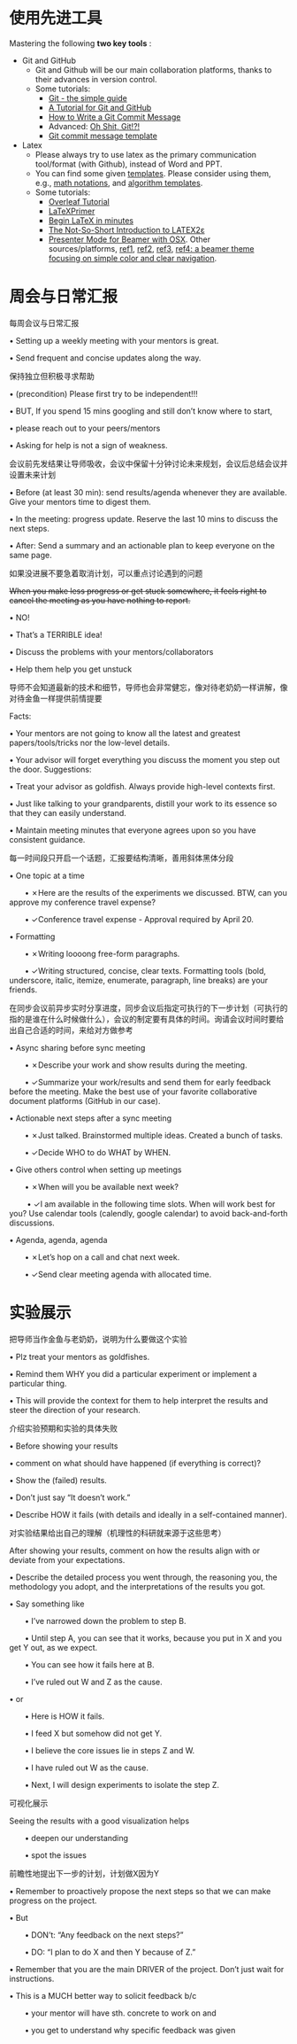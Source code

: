 # 使用先进工具
Mastering the following **two key tools** :
- Git and GitHub
    - Git and Github will be our main collaboration platforms, thanks to their advances in version control.
    - Some tutorials:
        - [Git - the simple guide](https://rogerdudler.github.io/git-guide/)
        - [A Tutorial for Git and GitHub](https://www.ifi.uzh.ch/dam/jcr:ff780599-d5e2-4d05-b923-1c333cbf2842/A%20Tutorial%20for%20GitHub.pdf)
        - [How to Write a Git Commit Message](https://cbea.ms/git-commit/)
        - Advanced: [Oh Shit, Git!?!](https://ohshitgit.com/zh)
        - [Git commit message template](https://github.com/joelparkerhenderson/git-commit-message)
- Latex
    - Please always try to use latex as the primary communication tool/format (with Github), instead of Word and PPT.
    - You can find some given [templates](https://github.com/LINs-lab/lab_internal_guides/tree/main/lab_templates). Please consider using them, e.g., [math notations](https://github.com/LINs-lab/lab_internal_guides/blob/main/lab_templates/latex_paper_submission/neurips2022/configuration/lins_macros.tex), and [algorithm templates](https://github.com/LINs-lab/lab_internal_guides/blob/main/lab_templates/latex_paper_submission/neurips2022/configuration/lins_algo.tex).
    - Some tutorials:
        - [Overleaf Tutorial](https://www.overleaf.com/learn/latex/Tutorials)
        - [LaTeXPrimer](https://www.maths.tcd.ie/~dwilkins/LaTeXPrimer/)
        - [Begin LaTeX in minutes](https://github.com/luong-komorebi/Begin-Latex-in-minutes)
        - [The Not-So-Short Introduction to LATEX2ε](http://www.ptep-online.com/ctan/lshort_chinese.pdf)
        - [Presenter Mode for Beamer with OSX](http://iihm.imag.fr/blanch/software/osx-presentation/). Other sources/platforms, [ref1](https://github.com/Cimbali/pympress), [ref2](https://github.com/stiglers-eponym/BeamerPresenter), [ref3](https://github.com/pdfpc/pdfpc), [ref4: a beamer theme focusing on simple color and clear navigation](https://github.com/zbowang/BeamerTheme).

# 周会与日常汇报
每周会议与日常汇报

• Setting up a weekly meeting with your mentors is great.

• Send frequent and concise updates along the way.

保持独立但积极寻求帮助

• (precondition) Please first try to be independent!!!

• BUT, If you spend 15 mins googling and still don’t know where to start,

• please reach out to your peers/mentors

• Asking for help is not a sign of weakness.

会议前先发结果让导师吸收，会议中保留十分钟讨论未来规划，会议后总结会议并设置未来计划

• Before (at least 30 min): send results/agenda whenever they are available. Give your mentors time to digest them.

• In the meeting: progress update. Reserve the last 10 mins to discuss the next steps.

• After: Send a summary and an actionable plan to keep everyone on the same page.


如果没进展不要急着取消计划，可以重点讨论遇到的问题

~~When you make less progress or get stuck somewhere, it feels right to cancel the meeting as you have nothing to report.~~ 

• NO! 

• That’s a TERRIBLE idea!

• Discuss the problems with your mentors/collaborators

• Help them help you get unstuck



导师不会知道最新的技术和细节，导师也会非常健忘，像对待老奶奶一样讲解，像对待金鱼一样提供前情提要

Facts:

• Your mentors are not going to know all the latest and greatest papers/tools/tricks nor the low-level details.

• Your advisor will forget everything you discuss the moment you step out the door. 
Suggestions: 

• Treat your advisor as goldfish. Always provide high-level contexts first. 

• Just like talking to your grandparents, distill your work to its essence so that they can easily understand.

• Maintain meeting minutes that everyone agrees upon so you have consistent guidance.



每一时间段只开启一个话题，汇报要结构清晰，善用斜体黑体分段

• One topic at a time 

&emsp;&emsp;• ✗Here are the results of the experiments we discussed. BTW, can you approve my conference travel expense?

&emsp;&emsp;• ✓Conference travel expense - Approval required by April 20.
	
• Formatting 

&emsp;&emsp;• ✗Writing loooong free-form paragraphs. 

&emsp;&emsp;• ✓Writing structured, concise, clear texts. Formatting tools (bold, underscore, italic, itemize, enumerate, paragraph, line breaks) are your friends.


在同步会议前异步实时分享进度，同步会议后指定可执行的下一步计划（可执行的指的是谁在什么时候做什么），会议的制定要有具体的时间。询请会议时间时要给出自己合适的时间，来给对方做参考

• Async sharing before sync meeting 

&emsp;&emsp;• ✗Describe your work and show results during the meeting.

&emsp;&emsp;• ✓Summarize your work/results and send them for early feedback before the meeting. Make the best use of your favorite collaborative document platforms (GitHub in our case). 
	 
• Actionable next steps after a sync meeting

&emsp;&emsp;• ✗Just talked. Brainstormed multiple ideas. Created a bunch of tasks.

&emsp;&emsp;• ✓Decide WHO to do WHAT by WHEN. 
	 
 • Give others control when setting up meetings 
 
 &emsp;&emsp;• ✗When will you be available next week? 
 
 &emsp;&emsp; • ✓I am available in the following time slots. When will work best for you? Use calendar tools (calendly, google calendar) to avoid back-and-forth discussions. 
 
 • Agenda, agenda, agenda 
 
 &emsp;&emsp;• ✗Let’s hop on a call and chat next week. 
 
 &emsp;&emsp;• ✓Send clear meeting agenda with allocated time.


# 实验展示

把导师当作金鱼与老奶奶，说明为什么要做这个实验

• Plz treat your mentors as goldfishes.

• Remind them WHY you did a particular experiment or implement a particular thing.

• This will provide the context for them to help interpret the results and steer the direction of your research.

介绍实验预期和实验的具体失败

• Before showing your results

• comment on what should have happened (if everything is correct)?

• Show the (failed) results. 

• Don’t just say “It doesn’t work.”

• Describe HOW it fails (with details and ideally in a self-contained manner).

对实验结果给出自己的理解（机理性的科研就来源于这些思考）

After showing your results, comment on how the results align with or deviate from your expectations.

• Describe the detailed process you went through, the reasoning you, the methodology you adopt, and the interpretations of the results you got. 

• Say something like 

&emsp;&emsp;• I’ve narrowed down the problem to step B.

&emsp;&emsp;• Until step A, you can see that it works, because you put in X and you get Y out, as we expect.

&emsp;&emsp;• You can see how it fails here at B.

&emsp;&emsp;• I’ve ruled out W and Z as the cause.

• or

&emsp;&emsp;• Here is HOW it fails.

&emsp;&emsp;• I feed X but somehow did not get Y.

&emsp;&emsp;• I believe the core issues lie in steps Z and W.

&emsp;&emsp;• I have ruled out W as the cause.

&emsp;&emsp;• Next, I will design experiments to isolate the step Z.

可视化展示

Seeing the results with a good visualization helps

&emsp;&emsp;• deepen our understanding

&emsp;&emsp;• spot the issues


前瞻性地提出下一步的计划，计划做X因为Y

• Remember to proactively propose the next steps so that we can make progress on the project. 

• But 

&emsp;&emsp;• DON’t: “Any feedback on the next steps?” 

&emsp;&emsp;• DO: “I plan to do X and then Y because of Z.” 

• Remember that you are the main DRIVER of the project. Don’t just wait for instructions.

• This is a MUCH better way to solicit feedback b/c 

&emsp;&emsp;• your mentor will have sth. concrete to work on and

&emsp;&emsp;• you get to understand why specific feedback was given